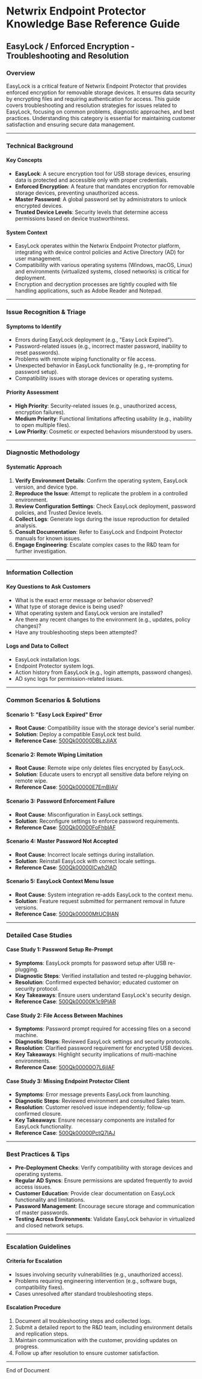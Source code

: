 # Netwrix Endpoint Protector Knowledge Base Reference Guide  
## EasyLock / Enforced Encryption - Troubleshooting and Resolution  

### Overview  
EasyLock is a critical feature of Netwrix Endpoint Protector that provides enforced encryption for removable storage devices. It ensures data security by encrypting files and requiring authentication for access. This guide covers troubleshooting and resolution strategies for issues related to EasyLock, focusing on common problems, diagnostic approaches, and best practices. Understanding this category is essential for maintaining customer satisfaction and ensuring secure data management.

---

### Technical Background  
#### Key Concepts  
- **EasyLock**: A secure encryption tool for USB storage devices, ensuring data is protected and accessible only with proper credentials.  
- **Enforced Encryption**: A feature that mandates encryption for removable storage devices, preventing unauthorized access.  
- **Master Password**: A global password set by administrators to unlock encrypted devices.  
- **Trusted Device Levels**: Security levels that determine access permissions based on device trustworthiness.  

#### System Context  
- EasyLock operates within the Netwrix Endpoint Protector platform, integrating with device control policies and Active Directory (AD) for user management.  
- Compatibility with various operating systems (Windows, macOS, Linux) and environments (virtualized systems, closed networks) is critical for deployment.  
- Encryption and decryption processes are tightly coupled with file handling applications, such as Adobe Reader and Notepad.  

---

### Issue Recognition & Triage  
#### Symptoms to Identify  
- Errors during EasyLock deployment (e.g., "Easy Lock Expired").  
- Password-related issues (e.g., incorrect master password, inability to reset passwords).  
- Problems with remote wiping functionality or file access.  
- Unexpected behavior in EasyLock functionality (e.g., re-prompting for password setup).  
- Compatibility issues with storage devices or operating systems.  

#### Priority Assessment  
- **High Priority**: Security-related issues (e.g., unauthorized access, encryption failures).  
- **Medium Priority**: Functional limitations affecting usability (e.g., inability to open multiple files).  
- **Low Priority**: Cosmetic or expected behaviors misunderstood by users.  

---

### Diagnostic Methodology  
#### Systematic Approach  
1. **Verify Environment Details**: Confirm the operating system, EasyLock version, and device type.  
2. **Reproduce the Issue**: Attempt to replicate the problem in a controlled environment.  
3. **Review Configuration Settings**: Check EasyLock deployment, password policies, and Trusted Device levels.  
4. **Collect Logs**: Generate logs during the issue reproduction for detailed analysis.  
5. **Consult Documentation**: Refer to EasyLock and Endpoint Protector manuals for known issues.  
6. **Engage Engineering**: Escalate complex cases to the R&D team for further investigation.  

---

### Information Collection  
#### Key Questions to Ask Customers  
- What is the exact error message or behavior observed?  
- What type of storage device is being used?  
- What operating system and EasyLock version are installed?  
- Are there any recent changes to the environment (e.g., updates, policy changes)?  
- Have any troubleshooting steps been attempted?  

#### Logs and Data to Collect  
- EasyLock installation logs.  
- Endpoint Protector system logs.  
- Action history from EasyLock (e.g., login attempts, password changes).  
- AD sync logs for permission-related issues.  

---

### Common Scenarios & Solutions  
#### Scenario 1: "Easy Lock Expired" Error  
- **Root Cause**: Compatibility issue with the storage device's serial number.  
- **Solution**: Deploy a compatible EasyLock test build.  
- **Reference Case**: [500Qk00000DBLzJIAX](https://nwxcorp.lightning.force.com/lightning/r/Case/500Qk00000DBLzJIAX/view)  

#### Scenario 2: Remote Wiping Limitation  
- **Root Cause**: Remote wipe only deletes files encrypted by EasyLock.  
- **Solution**: Educate users to encrypt all sensitive data before relying on remote wipe.  
- **Reference Case**: [500Qk00000E7EmBIAV](https://nwxcorp.lightning.force.com/lightning/r/Case/500Qk00000E7EmBIAV/view)  

#### Scenario 3: Password Enforcement Failure  
- **Root Cause**: Misconfiguration in EasyLock settings.  
- **Solution**: Reconfigure settings to enforce password requirements.  
- **Reference Case**: [500Qk00000FoFhbIAF](https://nwxcorp.lightning.force.com/lightning/r/Case/500Qk00000FoFhbIAF/view)  

#### Scenario 4: Master Password Not Accepted  
- **Root Cause**: Incorrect locale settings during installation.  
- **Solution**: Reinstall EasyLock with correct locale settings.  
- **Reference Case**: [500Qk00000ICwh2IAD](https://nwxcorp.lightning.force.com/lightning/r/Case/500Qk00000ICwh2IAD/view)  

#### Scenario 5: EasyLock Context Menu Issue  
- **Root Cause**: System integration re-adds EasyLock to the context menu.  
- **Solution**: Feature request submitted for permanent removal in future versions.  
- **Reference Case**: [500Qk00000MtUC9IAN](https://nwxcorp.lightning.force.com/lightning/r/Case/500Qk00000MtUC9IAN/view)  

---

### Detailed Case Studies  
#### Case Study 1: Password Setup Re-Prompt  
- **Symptoms**: EasyLock prompts for password setup after USB re-plugging.  
- **Diagnostic Steps**: Verified installation and tested re-plugging behavior.  
- **Resolution**: Confirmed expected behavior; educated customer on security protocol.  
- **Key Takeaways**: Ensure users understand EasyLock's security design.  
- **Reference Case**: [500Qk00000K1c9PIAR](https://nwxcorp.lightning.force.com/lightning/r/Case/500Qk00000K1c9PIAR/view)  

#### Case Study 2: File Access Between Machines  
- **Symptoms**: Password prompt required for accessing files on a second machine.  
- **Diagnostic Steps**: Reviewed EasyLock settings and security protocols.  
- **Resolution**: Clarified password requirement for encrypted USB devices.  
- **Key Takeaways**: Highlight security implications of multi-machine environments.  
- **Reference Case**: [500Qk00000O7L6jIAF](https://nwxcorp.lightning.force.com/lightning/r/Case/500Qk00000O7L6jIAF/view)  

#### Case Study 3: Missing Endpoint Protector Client  
- **Symptoms**: Error message prevents EasyLock from launching.  
- **Diagnostic Steps**: Reviewed environment and consulted Sales team.  
- **Resolution**: Customer resolved issue independently; follow-up confirmed closure.  
- **Key Takeaways**: Ensure necessary components are installed for EasyLock functionality.  
- **Reference Case**: [500Qk00000PctQ7IAJ](https://nwxcorp.lightning.force.com/lightning/r/Case/500Qk00000PctQ7IAJ/view)  

---

### Best Practices & Tips  
- **Pre-Deployment Checks**: Verify compatibility with storage devices and operating systems.  
- **Regular AD Syncs**: Ensure permissions are updated frequently to avoid access issues.  
- **Customer Education**: Provide clear documentation on EasyLock functionality and limitations.  
- **Password Management**: Encourage secure storage and communication of master passwords.  
- **Testing Across Environments**: Validate EasyLock behavior in virtualized and closed network setups.  

---

### Escalation Guidelines  
#### Criteria for Escalation  
- Issues involving security vulnerabilities (e.g., unauthorized access).  
- Problems requiring engineering intervention (e.g., software bugs, compatibility fixes).  
- Cases unresolved after standard troubleshooting steps.  

#### Escalation Procedure  
1. Document all troubleshooting steps and collected logs.  
2. Submit a detailed report to the R&D team, including environment details and replication steps.  
3. Maintain communication with the customer, providing updates on progress.  
4. Follow up after resolution to ensure customer satisfaction.  

---  
End of Document  